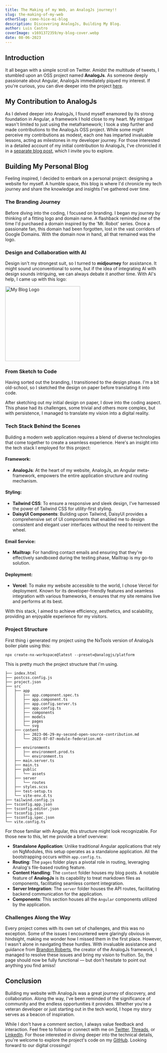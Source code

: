 ```yaml
---
title: The Making of my Web, an AnalogJs journey!!
slug: the-making-of-my-web
otherSlug: como-hice-mi-blog
description: Discovering AnalogJs, Building My Blog.
author: Luis Castro
coverImage: v1691372359/my-blog-cover.webp
date: 08-06-2023
---
```


## Introduction

It all began with a simple scroll on Twitter. Amidst the multitude of tweets, I stumbled upon an OSS project named **AnalogJs**. As someone deeply passionate about Angular, AnalogJs immediately piqued my interest. If you're curious, you can dive deeper into the project [here](https://analogjs.org/).

## My Contribution to AnalogJs

As I delved deeper into AnalogJs, I found myself enamored by its strong foundation in Angular, a framework I hold close to my heart. My intrigue wasn't limited to just using the metaframework; I took a step further and made contributions to the AnalogJs OSS project. While some might perceive my contributions as modest, each one has imparted invaluable lessons, acting as milestones in my developer journey. For those interested in a detailed account of my initial contribution to AnalogJs, I've chronicled it in a [separate blog post](/blog), which I invite you to explore.

## Building My Personal Blog

Feeling inspired, I decided to embark on a personal project: designing a website for myself. A humble space, this blog is where I'd chronicle my tech journey and share the knowledge and insights I've gathered over time.

### The Branding Journey

Before diving into the coding, I focused on branding. I began my journey by thinking of a fitting logo and domain name. A flashback reminded me of the time I'd purchased a domain inspired by the 'Mr. Robot' series. Once a passionate fan, this domain had been forgotten, lost in the vast corridors of Google Domains. With the domain now in hand, all that remained was the logo.

### Design and Collaboration with AI

Design isn't my strongest suit, so I turned to **midjourney** for assistance. It might sound unconventional to some, but if the idea of integrating AI with design sounds intriguing, we can always debate it another time. With AI's help, I came up with this logo:

<div class="flex flex-col flex-auto justify-center items-center">
  <img src="assets/logo.svg" alt="My Blog Logo" style="heigth: auto; width:15rem;">
</div>

### From Sketch to Code

Having sorted out the branding, I transitioned to the design phase. I'm a bit old-school, so I sketched the design on paper before translating it into code.

After sketching out my initial design on paper, I dove into the coding aspect. This phase had its challenges, some trivial and others more complex, but with persistence, I managed to translate my vision into a digital reality.

### Tech Stack Behind the Scenes

Building a modern web application requires a blend of diverse technologies that come together to create a seamless experience. Here's an insight into the tech stack I employed for this project:

#### Framework:

- **AnalogJs**: At the heart of my website, AnalogJs, an Angular meta-framework, empowers the entire application structure and routing mechanism.

#### Styling:

- **Tailwind CSS**: To ensure a responsive and sleek design, I've harnessed the power of Tailwind CSS for utility-first styling.
- **DaisyUI Components**: Building upon Tailwind, DaisyUI provides a comprehensive set of UI components that enabled me to design consistent and elegant user interfaces without the need to reinvent the wheel.

#### Email Service:

- **Mailtrap**: For handling contact emails and ensuring that they're effectively sandboxed during the testing phase, Mailtrap is my go-to solution.

#### Deployment:

- **Vercel**: To make my website accessible to the world, I chose Vercel for deployment. Known for its developer-friendly features and seamless integration with various frameworks, it ensures that my site remains live and performs at its best.

With this stack, I aimed to achieve efficiency, aesthetics, and scalability, providing an enjoyable experience for my visitors.

### Project Structure

First thing i generated my project using the NxTools version of AnalogJs boiler plate using this:

```shell
npx create-nx-workspace@latest --preset=@analogjs/platform
```

This is pretty much the project structure that i'm using.

```shell
├── index.html
├── postcss.config.js
├── project.json
├── src
│   ├── app
│   │   ├── app.component.spec.ts
│   │   ├── app.component.ts
│   │   ├── app.config.server.ts
│   │   ├── app.config.ts
│   │   ├── components
│   │   ├── models
│   │   ├── pages
│   │   └── svg
│   ├── content
│   │   ├── 2023-06-29-my-second-open-source-contribution.md
│   │   └── 2023-07-07-module-federation.md
│   │
│   ├── environments
│   │   ├── environment.prod.ts
│   │   └── environment.ts
│   ├── main.server.ts
│   ├── main.ts
│   ├── public
│   │   └── assets
│   ├── server
│   │   └── routes
│   ├── styles.scss
│   ├── test-setup.ts
│   └── vite-env.d.ts
├── tailwind.config.js
├── tsconfig.app.json
├── tsconfig.editor.json
├── tsconfig.json
├── tsconfig.spec.json
└── vite.config.ts
```

For those familiar with Angular, this structure might look recognizable. For those new to this, let me provide a brief overview:

- **Standalone Application**: Unlike traditional Angular applications that rely on NgModules, this setup operates as a standalone application. All the bootstrapping occurs within `app.config.ts`.
- **Routing**: The `pages` folder plays a pivotal role in routing, leveraging Analog's file-based routing feature.
- **Content Handling**: The `content` folder houses my blog posts. A notable feature of **AnalogJs** is its capability to treat markdown files as components, facilitating seamless content integration.
- **Server Integration**: The `server` folder houses the API routes, facilitating backend communication for the application.
- **Components**: This section houses all the `Angular` components utilized by the application.

### Challenges Along the Way

Every project comes with its own set of challenges, and this was no exception. Some of the issues I encountered were glaringly obvious in hindsight, making me wonder how I missed them in the first place. However, I wasn't alone in navigating these hurdles. With invaluable assistance and guidance from [Brandon Roberts](https://twitter.com/brandontroberts), the creator of the AnalogJs framework, I managed to resolve these issues and bring my vision to fruition. So, the page should now be fully functional — but don't hesitate to point out anything you find amiss!

## Conclusion

Building my website with AnalogJs was a great journey of discovery, and collaboration. Along the way, I've been reminded of the significance of community and the endless opportunities it provides. Whether you're a veteran developer or just starting out in the tech world, I hope my story serves as a beacon of inspiration.

While I don’t have a comment section, I always value feedback and interaction. Feel free to follow or connect with me on [Twitter](https://twitter.com/LuisHCCDev), [Threads](https://www.threads.net/@luishccdev), or [LinkedIn](https://www.linkedin.com/in/luis-castro-cabrera/). For those interested in diving deeper into the technical details, you're welcome to explore the project's code on my [GitHub](https://github.com/luishcastroc). Looking forward to our digital crossings!
